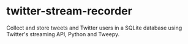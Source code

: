 # twitter-stream-recorder
Collect and store tweets and Twitter users in a SQLite database using Twitter's streaming API, Python and Tweepy.
